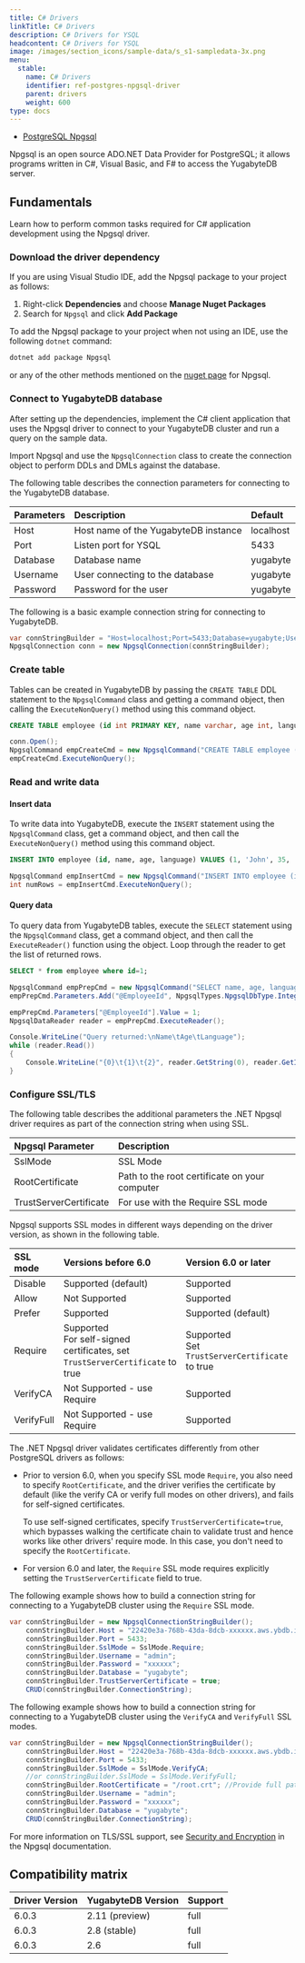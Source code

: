 ```yaml
---
title: C# Drivers
linkTitle: C# Drivers
description: C# Drivers for YSQL
headcontent: C# Drivers for YSQL
image: /images/section_icons/sample-data/s_s1-sampledata-3x.png
menu:
  stable:
    name: C# Drivers
    identifier: ref-postgres-npgsql-driver
    parent: drivers
    weight: 600
type: docs
---
```


<ul class="nav nav-tabs-alt nav-tabs-yb">

  <li >
    <a href="../postgres-npgsql-reference/" class="nav-link active">
      <i class="icon-postgres" aria-hidden="true"></i>
      PostgreSQL Npgsql
    </a>
  </li>

</ul>

Npgsql is an open source ADO.NET Data Provider for PostgreSQL; it allows programs written in C#, Visual Basic, and F# to access the YugabyteDB server.

## Fundamentals

Learn how to perform common tasks required for C# application development using the Npgsql driver.

### Download the driver dependency

If you are using Visual Studio IDE, add the Npgsql package to your project as follows:

1. Right-click **Dependencies** and choose **Manage Nuget Packages**
1. Search for `Npgsql` and click **Add Package**

To add the Npgsql package to your project when not using an IDE, use the following `dotnet` command:

```csharp
dotnet add package Npgsql
```

or any of the other methods mentioned on the [nuget page](https://www.nuget.org/packages/Npgsql/) for Npgsql.

### Connect to YugabyteDB database

After setting up the dependencies, implement the C# client application that uses the Npgsql driver to connect to your YugabyteDB cluster and run a query on the sample data.

Import Npgsql and use the `NpgsqlConnection` class to create the connection object to perform DDLs and DMLs against the database.

The following table describes the connection parameters for connecting to the YugabyteDB database.

| Parameters | Description | Default |
| :---------- | :---------- | :------ |
| Host  | Host name of the YugabyteDB instance | localhost
| Port |  Listen port for YSQL | 5433
| Database | Database name | yugabyte
| Username | User connecting to the database | yugabyte
| Password | Password for the user | yugabyte

The following is a basic example connection string for connecting to YugabyteDB.

```csharp
var connStringBuilder = "Host=localhost;Port=5433;Database=yugabyte;Username=yugabyte;Password=password"
NpgsqlConnection conn = new NpgsqlConnection(connStringBuilder);
```

### Create table

Tables can be created in YugabyteDB by passing the `CREATE TABLE` DDL statement to the `NpgsqlCommand` class and getting a command object, then calling the `ExecuteNonQuery()` method using this command object.

```sql
CREATE TABLE employee (id int PRIMARY KEY, name varchar, age int, language varchar)
```

```csharp
conn.Open();
NpgsqlCommand empCreateCmd = new NpgsqlCommand("CREATE TABLE employee (id int PRIMARY KEY, name varchar, age int, language varchar);", conn);
empCreateCmd.ExecuteNonQuery();
```

### Read and write data

#### Insert data

To write data into YugabyteDB, execute the `INSERT` statement using the `NpgsqlCommand` class, get a command object, and then call the `ExecuteNonQuery()` method using this command object.

```sql
INSERT INTO employee (id, name, age, language) VALUES (1, 'John', 35, 'CSharp');
```

```csharp
NpgsqlCommand empInsertCmd = new NpgsqlCommand("INSERT INTO employee (id, name, age, language) VALUES (1, 'John', 35, 'CSharp');", conn);
int numRows = empInsertCmd.ExecuteNonQuery();
```

#### Query data

To query data from YugabyteDB tables, execute the `SELECT` statement using the `NpgsqlCommand` class, get a command object, and then call the `ExecuteReader()` function using the object. Loop through the reader to get the list of returned rows.

```sql
SELECT * from employee where id=1;
```

```csharp
NpgsqlCommand empPrepCmd = new NpgsqlCommand("SELECT name, age, language FROM employee WHERE id = @EmployeeId", conn);
empPrepCmd.Parameters.Add("@EmployeeId", NpgsqlTypes.NpgsqlDbType.Integer);

empPrepCmd.Parameters["@EmployeeId"].Value = 1;
NpgsqlDataReader reader = empPrepCmd.ExecuteReader();

Console.WriteLine("Query returned:\nName\tAge\tLanguage");
while (reader.Read())
{
    Console.WriteLine("{0}\t{1}\t{2}", reader.GetString(0), reader.GetInt32(1), reader.GetString(2));
}
```

### Configure SSL/TLS

The following table describes the additional parameters the .NET Npgsql driver requires as part of the connection string when using SSL.

| Npgsql Parameter | Description |
| :---------- | :---------- |
| SslMode     | SSL Mode |
| RootCertificate | Path to the root certificate on your computer |
| TrustServerCertificate | For use with the Require SSL mode |

Npgsql supports SSL modes in different ways depending on the driver version, as shown in the following table.

| SSL mode | Versions before 6.0 | Version 6.0 or later |
| :------- | :------------------------ | :----|
| Disable  | Supported (default) | Supported |
| Allow    | Not Supported | Supported |
| Prefer   | Supported | Supported (default) |
| Require  | Supported<br/>For self-signed certificates, set `TrustServerCertificate` to true | Supported<br/>Set `TrustServerCertificate` to true |
| VerifyCA | Not Supported - use Require | Supported |
| VerifyFull | Not Supported - use Require | Supported |

The .NET Npgsql driver validates certificates differently from other PostgreSQL drivers as follows:

- Prior to version 6.0, when you specify SSL mode `Require`, you also need to specify `RootCertificate`, and the driver verifies the certificate by default (like the verify CA or verify full modes on other drivers), and fails for self-signed certificates.

  To use self-signed certificates, specify `TrustServerCertificate=true`, which bypasses walking the certificate chain to validate trust and hence works like other drivers' require mode. In this case, you don't need to specify the `RootCertificate`.

- For version 6.0 and later, the `Require` SSL mode requires explicitly setting the `TrustServerCertificate` field to true.

The following example shows how to build a connection string for connecting to a YugabyteDB cluster using the `Require` SSL mode.

```csharp
var connStringBuilder = new NpgsqlConnectionStringBuilder();
    connStringBuilder.Host = "22420e3a-768b-43da-8dcb-xxxxxx.aws.ybdb.io";
    connStringBuilder.Port = 5433;
    connStringBuilder.SslMode = SslMode.Require;
    connStringBuilder.Username = "admin";
    connStringBuilder.Password = "xxxxxx";
    connStringBuilder.Database = "yugabyte";
    connStringBuilder.TrustServerCertificate = true;
    CRUD(connStringBuilder.ConnectionString);
```

The following example shows how to build a connection string for connecting to a YugabyteDB cluster using the `VerifyCA` and `VerifyFull` SSL modes.

```csharp
var connStringBuilder = new NpgsqlConnectionStringBuilder();
    connStringBuilder.Host = "22420e3a-768b-43da-8dcb-xxxxxx.aws.ybdb.io";
    connStringBuilder.Port = 5433;
    connStringBuilder.SslMode = SslMode.VerifyCA;
    //or connStringBuilder.SslMode = SslMode.VerifyFull;
    connStringBuilder.RootCertificate = "/root.crt"; //Provide full path to your root CA.
    connStringBuilder.Username = "admin";
    connStringBuilder.Password = "xxxxxx";
    connStringBuilder.Database = "yugabyte";
    CRUD(connStringBuilder.ConnectionString);
```

For more information on TLS/SSL support, see [Security and Encryption](https://www.npgsql.org/doc/security.html?tabs=tabid-1) in the Npgsql documentation.

## Compatibility matrix

| Driver Version | YugabyteDB Version | Support |
| :------------- | :----------------- | :------ |
| 6.0.3 | 2.11 (preview) | full
| 6.0.3 |  2.8 (stable) | full
| 6.0.3 | 2.6 | full
